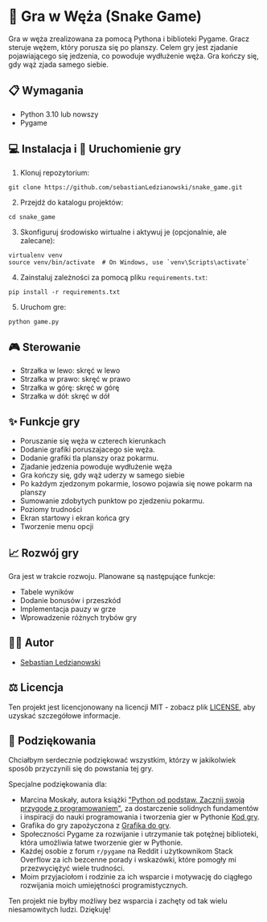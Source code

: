 # 🐍 Gra w Węża (Snake Game)

Gra w węża zrealizowana za pomocą Pythona i biblioteki Pygame. 
Gracz steruje wężem, który porusza się po planszy. Celem gry jest zjadanie pojawiającego się 
jedzenia, co powoduje wydłużenie węża. Gra kończy się, gdy wąż zjada samego siebie.

## 📋 Wymagania

- Python 3.10 lub nowszy
- Pygame

## 💻 Instalacja i 🚀 Uruchomienie gry

1. Klonuj repozytorium:

```basz
git clone https://github.com/sebastianLedzianowski/snake_game.git
```

2. Przejdź do katalogu projektów:

```basz
cd snake_game
```

3. Skonfiguruj środowisko wirtualne i aktywuj je (opcjonalnie, ale zalecane):

```basz
virtualenv venv
source venv/bin/activate  # On Windows, use `venv\Scripts\activate`
```

4. Zainstaluj zależności za pomocą pliku `requirements.txt`:

```basz
pip install -r requirements.txt
```

5. Uruchom gre:

```basz
python game.py
```

## 🎮 Sterowanie

- Strzałka w lewo: skręć w lewo
- Strzałka w prawo: skręć w prawo
- Strzałka w górę: skręć w górę
- Strzałka w dół: skręć w dół

## ✨ Funkcje gry

- Poruszanie się węża w czterech kierunkach
- Dodanie grafiki poruszajacego sie węża.
- Dodanie grafiki tla planszy oraz pokarmu.
- Zjadanie jedzenia powoduje wydłużenie węża
- Gra kończy się, gdy wąż uderzy w samego siebie
- Po każdym zjedzonym pokarmie, losowo pojawia się nowe pokarm na planszy
- Sumowanie zdobytych punktow po zjedzeniu pokarmu.
- Poziomy trudności
- Ekran startowy i ekran końca gry
- Tworzenie menu opcji

## 📈 Rozwój gry

Gra jest w trakcie rozwoju. Planowane są następujące funkcje:

- Tabele wyników
- Dodanie bonusów i przeszkód
- Implementacja pauzy w grze
- Wprowadzenie różnych trybów gry

## 👨‍💻 Autor

- [Sebastian Ledzianowski](https://github.com/sebastianLedzianowski)


## ⚖️ Licencja

Ten projekt jest licencjonowany na licencji MIT - zobacz plik [LICENSE](LICENSE), aby uzyskać szczegółowe informacje.

## 💖 Podziękowania

Chciałbym serdecznie podziękować wszystkim, którzy w jakikolwiek sposób przyczynili się do powstania tej gry.

Specjalne podziękowania dla:
- Marcina Moskały, autora książki ["Python od podstaw. Zacznij swoją przygodę z programowaniem"](https://lubimyczytac.pl/ksiazka/5032864/python-od-podstaw-zacznij-swoja-przygode-z-programowaniem), za dostarczenie solidnych fundamentów i inspiracji do nauki programowania i tworzenia gier w Pythonie [Kod gry](https://github.com/MarcinMoskala/snake.git).
- Grafika do gry zapożyczona z [Grafika do gry](https://opengameart.org/content/snake-graphics).
- Społeczności Pygame za rozwijanie i utrzymanie tak potężnej biblioteki, która umożliwia łatwe tworzenie gier w Pythonie.
- Każdej osobie z forum `r/pygame` na Reddit i użytkownikom Stack Overflow za ich bezcenne porady i wskazówki, które pomogły mi przezwyciężyć wiele trudności.
- Moim przyjaciołom i rodzinie za ich wsparcie i motywację do ciągłego rozwijania moich umiejętności programistycznych.

Ten projekt nie byłby możliwy bez wsparcia i zachęty od tak wielu niesamowitych ludzi. Dziękuję!
